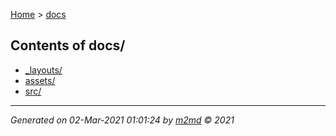 [Home](index.md) > [docs](docs_index.md)  

## Contents of docs/

- [_layouts/](_layouts/_layouts_index.md)
- [assets/](assets/assets_index.md)
- [src/](src/src_index.md)

***

*Generated on 02-Mar-2021 01:01:24 by [m2md](https://github.com/crgnam-research/m2md) © 2021*